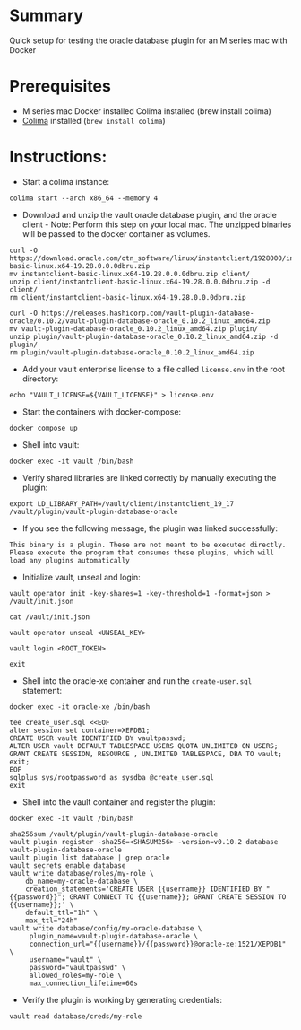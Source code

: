 # Summary
Quick setup for testing the oracle database plugin for an M series mac with Docker

# Prerequisites
- M series mac Docker installed Colima installed (brew install colima)
- [Colima](https://github.com/abiosoft/colima#installation) installed (`brew install colima`)

# Instructions:
- Start a colima instance: 

`colima start --arch x86_64 --memory 4`
- Download and unzip the vault oracle database plugin, and the oracle client
      - Note: Perform this step on your local mac. The unzipped binaries will be passed to the docker container as volumes.

```
curl -O https://download.oracle.com/otn_software/linux/instantclient/1928000/instantclient-basic-linux.x64-19.28.0.0.0dbru.zip
mv instantclient-basic-linux.x64-19.28.0.0.0dbru.zip client/ 
unzip client/instantclient-basic-linux.x64-19.28.0.0.0dbru.zip -d client/ 
rm client/instantclient-basic-linux.x64-19.28.0.0.0dbru.zip

curl -O https://releases.hashicorp.com/vault-plugin-database-oracle/0.10.2/vault-plugin-database-oracle_0.10.2_linux_amd64.zip
mv vault-plugin-database-oracle_0.10.2_linux_amd64.zip plugin/
unzip plugin/vault-plugin-database-oracle_0.10.2_linux_amd64.zip -d plugin/
rm plugin/vault-plugin-database-oracle_0.10.2_linux_amd64.zip
```

- Add your vault enterprise license to a file called `license.env` in the root directory:

`echo "VAULT_LICENSE=${VAULT_LICENSE}" > license.env`
- Start the containers with docker-compose:

`docker compose up`
- Shell into vault:

`docker exec -it vault /bin/bash`

- Verify shared libraries are linked correctly by manually executing the plugin:
```
export LD_LIBRARY_PATH=/vault/client/instantclient_19_17
/vault/plugin/vault-plugin-database-oracle
```
 - If you see the following message, the plugin was linked successfully:
```
This binary is a plugin. These are not meant to be executed directly.
Please execute the program that consumes these plugins, which will
load any plugins automatically
```
- Initialize vault, unseal and login:
```
vault operator init -key-shares=1 -key-threshold=1 -format=json > /vault/init.json

cat /vault/init.json

vault operator unseal <UNSEAL_KEY>

vault login <ROOT_TOKEN>

exit
```
- Shell into the oracle-xe container and run the `create-user.sql` statement:

`docker exec -it oracle-xe /bin/bash`

```
tee create_user.sql <<EOF
alter session set container=XEPDB1;
CREATE USER vault IDENTIFIED BY vaultpasswd;
ALTER USER vault DEFAULT TABLESPACE USERS QUOTA UNLIMITED ON USERS;
GRANT CREATE SESSION, RESOURCE , UNLIMITED TABLESPACE, DBA TO vault;
exit;
EOF
sqlplus sys/rootpassword as sysdba @create_user.sql
exit
```
- Shell into the vault container and register the plugin:

`docker exec -it vault /bin/bash`

```
sha256sum /vault/plugin/vault-plugin-database-oracle
vault plugin register -sha256=<SHASUM256> -version=v0.10.2 database vault-plugin-database-oracle
vault plugin list database | grep oracle
vault secrets enable database
vault write database/roles/my-role \
    db_name=my-oracle-database \
    creation_statements='CREATE USER {{username}} IDENTIFIED BY "{{password}}"; GRANT CONNECT TO {{username}}; GRANT CREATE SESSION TO {{username}};' \
    default_ttl="1h" \
    max_ttl="24h"
vault write database/config/my-oracle-database \
     plugin_name=vault-plugin-database-oracle \
     connection_url="{{username}}/{{password}}@oracle-xe:1521/XEPDB1" \
     username="vault" \
     password="vaultpasswd" \
     allowed_roles=my-role \
     max_connection_lifetime=60s
```
- Verify the plugin is working by generating credentials:

`vault read database/creds/my-role`